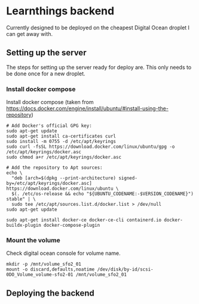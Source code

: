 # Learnthings backend

Currently designed to be deployed on the cheapest Digital Ocean droplet I can get away with.

## Setting up the server

The steps for setting up the server ready for deploy are. This only needs to be done once for a new droplet.

### Install docker compose

Install docker compose (taken from https://docs.docker.com/engine/install/ubuntu/#install-using-the-repository)

```
# Add Docker's official GPG key:
sudo apt-get update
sudo apt-get install ca-certificates curl
sudo install -m 0755 -d /etc/apt/keyrings
sudo curl -fsSL https://download.docker.com/linux/ubuntu/gpg -o /etc/apt/keyrings/docker.asc
sudo chmod a+r /etc/apt/keyrings/docker.asc

# Add the repository to Apt sources:
echo \
  "deb [arch=$(dpkg --print-architecture) signed-by=/etc/apt/keyrings/docker.asc] https://download.docker.com/linux/ubuntu \
  $(. /etc/os-release && echo "${UBUNTU_CODENAME:-$VERSION_CODENAME}") stable" | \
  sudo tee /etc/apt/sources.list.d/docker.list > /dev/null
sudo apt-get update

sudo apt-get install docker-ce docker-ce-cli containerd.io docker-buildx-plugin docker-compose-plugin
```


### Mount the volume

Check digital ocean console for volume name.

```
mkdir -p /mnt/volume_sfo2_01
mount -o discard,defaults,noatime /dev/disk/by-id/scsi-0DO_Volume_volume-sfo2-01 /mnt/volume_sfo2_01
```

## Deploying the backend

